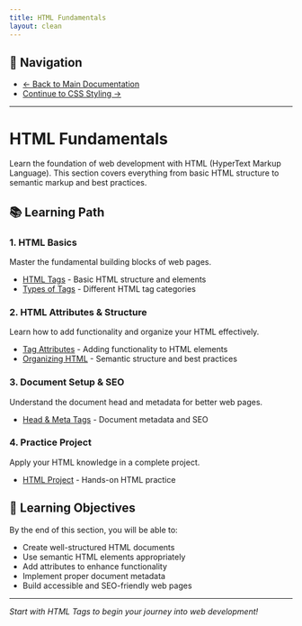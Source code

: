 ```yaml
---
title: HTML Fundamentals
layout: clean
---
```


## 🔗 Navigation

- [← Back to Main Documentation](../../index.html)
- [Continue to CSS Styling →](../02%20-%20CSS/index.html)

---

# HTML Fundamentals

Learn the foundation of web development with HTML (HyperText Markup Language). This section covers everything from basic HTML structure to semantic markup and best practices.

## 📚 Learning Path

### 1. HTML Basics

Master the fundamental building blocks of web pages.

- [HTML Tags](02_HTML_Tags.md) - Basic HTML structure and elements
- [Types of Tags](02_HTML_Types_of_Tags.md) - Different HTML tag categories

### 2. HTML Attributes & Structure

Learn how to add functionality and organize your HTML effectively.

- [Tag Attributes](03_HTML_Tag_Attributes.md) - Adding functionality to HTML elements
- [Organizing HTML](04_Organizing_HTML.md) - Semantic structure and best practices

### 3. Document Setup & SEO

Understand the document head and metadata for better web pages.

- [Head & Meta Tags](05_Head_and_Meta_Tags.md) - Document metadata and SEO

### 4. Practice Project

Apply your HTML knowledge in a complete project.

- [HTML Project](06_HTML_Project.md) - Hands-on HTML practice

## 🎯 Learning Objectives

By the end of this section, you will be able to:

- Create well-structured HTML documents
- Use semantic HTML elements appropriately
- Add attributes to enhance functionality
- Implement proper document metadata
- Build accessible and SEO-friendly web pages

---

_Start with HTML Tags to begin your journey into web development!_
